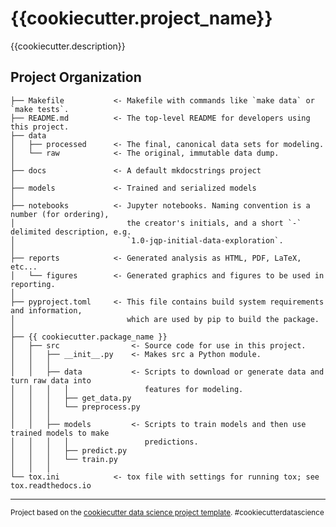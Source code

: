 {{cookiecutter.project_name}}
==============================

{{cookiecutter.description}}

Project Organization
------------

```
├── Makefile           <- Makefile with commands like `make data` or `make tests`.
├── README.md          <- The top-level README for developers using this project.
├── data
│   ├── processed      <- The final, canonical data sets for modeling.
│   └── raw            <- The original, immutable data dump.
│
├── docs               <- A default mkdocstrings project
│
├── models             <- Trained and serialized models
│
├── notebooks          <- Jupyter notebooks. Naming convention is a number (for ordering),
│                         the creator's initials, and a short `-` delimited description, e.g.
│                         `1.0-jqp-initial-data-exploration`.
│
├── reports            <- Generated analysis as HTML, PDF, LaTeX, etc...
│   └── figures        <- Generated graphics and figures to be used in reporting.
│
├── pyproject.toml     <- This file contains build system requirements and information, 
│                         which are used by pip to build the package.
│
├── {{ cookiecutter.package_name }}
│   ├── src                <- Source code for use in this project.
│   │   ├── __init__.py    <- Makes src a Python module.
│   │   │
│   │   ├── data           <- Scripts to download or generate data and turn raw data into 
│   │   │   │                 features for modeling.
│   │   │   ├── get_data.py
│   │   │   └── preprocess.py
│   │   │
│   │   ├── models         <- Scripts to train models and then use trained models to make
│   │   │   │                 predictions.
│   │   │   ├── predict.py
│   │   │   └── train.py
│   │   │
└── tox.ini            <- tox file with settings for running tox; see tox.readthedocs.io
```


--------

<p><small>Project based on the <a target="_blank" href="https://drivendata.github.io/cookiecutter-data-science/">cookiecutter data science project template</a>. #cookiecutterdatascience</small></p>
